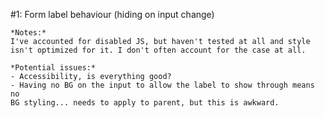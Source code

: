 #1: Form label behaviour (hiding on input change)
	
	*Notes:*
	I've accounted for disabled JS, but haven't tested at all and style
	isn't optimized for it. I don't often account for the case at all.
	
	*Potential issues:*
	- Accessibility, is everything good?
	- Having no BG on the input to allow the label to show through means no
	BG styling... needs to apply to parent, but this is awkward.